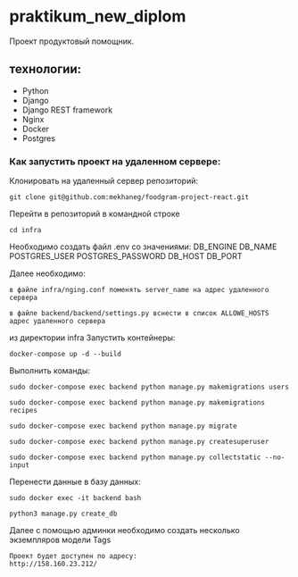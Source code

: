 # praktikum_new_diplom
Проект продуктовый помощник.

##  технологии:
- Python
- Django
- Django REST framework
- Nginx
- Docker
- Postgres

### Как запустить проект на удаленном сервере:

Клонировать на удаленный сервер репозиторий:

```
git clone git@github.com:mekhaneg/foodgram-project-react.git
```
Перейти в репозиторий в командной строке 

```
cd infra
```
Необходимо создать файл .env со значениями:
        DB_ENGINE
        DB_NAME
        POSTGRES_USER
        POSTGRES_PASSWORD
        DB_HOST
        DB_PORT

Далее необходимо: 
```
в файле infra/nging.conf поменять server_name на адрес удаленного сервера
```
```
в файле backend/backend/settings.py вснести в список ALLOWE_HOSTS адрес удаленного сервера
```

из директории infra Запустить контейнеры:

```
docker-compose up -d --build 
```
Выполнить команды:

```
sudo docker-compose exec backend python manage.py makemigrations users
```
```
sudo docker-compose exec backend python manage.py makemigrations recipes
```

```
sudo docker-compose exec backend python manage.py migrate
```

```
sudo docker-compose exec backend python manage.py createsuperuser
```

```
sudo docker-compose exec backend python manage.py collectstatic --no-input 
```
Перенести данные в базу данных:

```
sudo docker exec -it backend bash
```

```
python3 manage.py create_db
```

Далее с помощью админки необходимо создать несколько экземпляров модели Tags

```
Проект будет доступен по адресу:
http://158.160.23.212/
```
